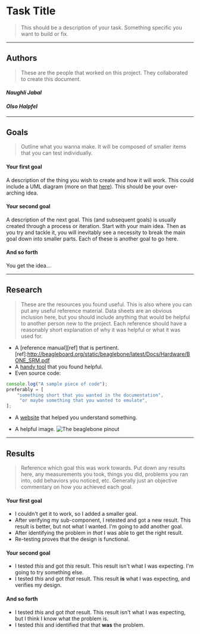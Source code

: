 Task Title
========================
> This should be a description of your task. Something specific you want to build or fix. 

------------------------------------------------

## Authors
> These are the people that worked on this project. They collaborated to create this document.

#### *Naughli Jabal*
#### *Olso Halpfel*

------------------------------------------------

## Goals
> Outline what you wanna make. It will be composed of smaller items that you can test individually.

#### __Your first goal__
A description of the thing you wish to create and how it will work. This could include a UML diagram (more on that [here][uml]). This should be your over-arching idea.

[uml]:http://bramp.github.io/js-sequence-diagrams/

#### __Your second goal__
 A description of the next goal. This (and subsequent goals) is usually created through a process or iteration. Start with your main idea. Then as you try and tackle it, you will inevitably see a necessity to break the main goal down into smaller parts. Each of these is another goal to go here.
 
#### __And so forth__
You get the idea...

------------------------------------------------

## Research
> These are the resources you found useful. This is also where you can put any useful reference material. Data sheets are an obvious inclusion here, but you should include anything that would be helpful to another person new to the project. Each reference should have a reasonably short explanation of why it was helpful or what it was used for.


*  A [reference manual][ref] that is pertinent.
[ref]:http://beagleboard.org/static/beaglebone/latest/Docs/Hardware/BONE_SRM.pdf
*  A [handy tool](https://stackedit.io/) that you found helpful.
*  Even source code:

```js
console.log("A sample piece of code");
preferably = [	
	"something short that you wanted in the documentation",
	 "or maybe something that you wanted to emulate",
];
```

*  A [website](http://en.wikipedia.org/wiki/Markdown) that helped you understand something.
 
*  A helpful image. 
![The beaglebone pinout](http://insigntech.files.wordpress.com/2013/09/bbb_pinouts.jpg)

------------------------------------------------

## Results
> Reference which goal this was work towards. Put down any results here, any measurements you took, things you did, problems you ran into, odd behaviors you noticed, etc. Generally just an objective commentary on how you achieved each goal. 

#### __Your first goal__
* I couldn't get it to work, so I added a smaller goal.
* After verifying my sub-component, I retested and got a new result. This result is better, but not what I wanted. I'm going to add another goal. 
* After identifying the problem in *that* I was able to get the right result. 
* Re-testing proves that the design is functional.


#### __Your second goal__
* I tested *this* and got *this* result. This result isn't what I was expecting. I'm going to try something else.
* I tested *this* and got *that* result. This result **is** what I was expecting, and verifies my design.

#### __And so forth__
* I tested *this* and got *that* result. This result isn't what I was expecting, but I think I know what the problem is. 
* I tested *this* and identified that that **was** the problem.

